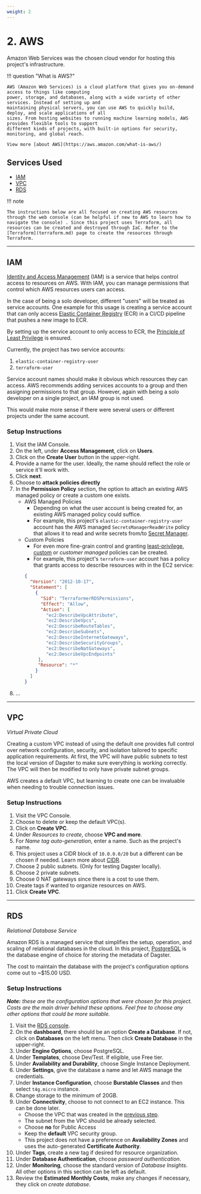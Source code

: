 ```yaml
---
weight: 2
---
```


# 2. AWS
Amazon Web Services was the chosen cloud vendor for hosting this project's infrastructure.


!!! question "What is AWS?"

    AWS (Amazon Web Services) is a cloud platform that gives you on-demand access to things like computing 
    power, storage, and databases, along with a wide variety of other services. Instead of setting up and
    maintaining physical servers, you can use AWS to quickly build, deploy, and scale applications of all
    sizes. From hosting websites to running machine learning models, AWS provides flexible tools to support
    different kinds of projects, with built-in options for security, monitoring, and global reach.
    
    View more [about AWS](https://aws.amazon.com/what-is-aws/)

## Services Used
* [IAM](#iam)
* [VPC](#vpc)
* [RDS](#rds)

!!! note
    
    The instructions below are all focused on creating AWS resources through the web console (can be helpful if new to AWS to learn how to
    navigate the console) . Since this project uses Terraform, all resources can be created and destroyed through IaC. Refer to the 
    [Terraform](terraform.md) page to create the resources through Terraform.

---

## IAM
[Identity and Access Management](https://docs.aws.amazon.com/IAM/latest/UserGuide/introduction.html) (IAM) is a service that helps control 
access to resources on AWS. With IAM, you can manage permissions that control which AWS resources users can access.

In the case of being a solo developer, different "users" will be treated as service accounts. One example for this usage is creating a service 
account that can only access [Elastic Container Registry](https://docs.aws.amazon.com/AmazonECR/latest/userguide/what-is-ecr.html) (ECR) in
a CI/CD pipeline that pushes a new image to ECR.

By setting up the service account to only access to ECR, 
the [Principle of Least Privilege](https://www.paloaltonetworks.com/cyberpedia/what-is-the-principle-of-least-privilege) is ensured.

Currently, the project has two service accounts:

1. `elastic-container-registry-user`
2. `terraform-user`

Service account names should make it obvious which resources they can access. AWS recommends adding services accounts to a group and then 
assigning permissions to that group. However, again with being a solo developer on a single project, an IAM group is not used.

This would make more sense if there were several users or different projects under the same account.

### Setup Instructions

1. Visit the IAM Console.
2. On the left, under **Access Management**, click on **Users**.
3. Click on the **Create User** button in the upper-right. 
4. Provide a name for the user. Ideally, the name should reflect the role or service it'll work with.
5. Click **next**.
6. Choose to **attack policies directly**
7. In the **Permission Policy** section, the option to attach an existing AWS managed policy or create a custom one exists.
   * AWS Managed Policies
     * Depending on what the user account is being created for, an existing AWS managed policy could suffice.
     * For example, this project's `elastic-container-registry-user` account has the AWS managed `SecretsManagerReadWrite` policy that
      allows it to read and write secrets from/to [Secret Manager](https://docs.aws.amazon.com/aws-managed-policy/latest/reference/SecretsManagerReadWrite.html).
   * Custom Policies
     * For even more fine-grain control and granting [least-privilege](https://docs.aws.amazon.com/IAM/latest/UserGuide/best-practices.html#grant-least-privilege), [custom](https://docs.aws.amazon.com/IAM/latest/UserGuide/access_policies_create.html) or _customer managed_ policies can be created.
     * For example, this project's `terraform-user` account has a policy that grants access to describe resources with in the EC2 service:
     ```json
     {
       "Version": "2012-10-17",
       "Statement": [
         {
           "Sid": "TerraformerRDSPermissions",
           "Effect": "Allow",
           "Action": [
             "ec2:DescribeVpcAttribute",
             "ec2:DescribeVpcs",
             "ec2:DescribeRouteTables",
             "ec2:DescribeSubnets",
             "ec2:DescribeInternetGateways",
             "ec2:DescribeSecurityGroups",
             "ec2:DescribeNatGateways",
             "ec2:DescribeVpcEndpoints"
          ],
          "Resource": "*"
         }
       ]
     }
     ```
8. ...
---

## VPC
_Virtual Private Cloud_

Creating a custom VPC instead of using the default one provides full control over network configuration, security, and isolation tailored to specific application requirements.
At first, the VPC will have public subnets to test the local version of Dagster to make sure everything is working correctly.
The VPC will then be modified to only have private subnet groups.

AWS creates a default VPC, but learning to create one can be invaluable when needing to trouble connection issues.

### Setup Instructions

1. Visit the VPC Console.
2. Choose to delete or keep the default VPC(s).
3. Click on **Create VPC**.
4. Under _Resources to create_, choose **VPC and more**.
5. For _Name tag auto-generation_, enter a name. Such as the project's name.
6. This project uses a CIDR block of `10.0.0.0/20` but a different can be chosen if needed. Learn more about [CIDR](https://aws.amazon.com/what-is/cidr/).
7. Choose 2 public subnets. (Only for testing Dagster locally).
8. Choose 2 private subnets.
9. Choose 0 NAT gateways since there is a cost to use them.
10. Create tags if wanted to organize resources on AWS.
11. Click **Create VPC**.

---

## RDS
_Relational Database Service_

Amazon RDS is a managed service that simplifies the setup, operation, and scaling of relational databases in the cloud.
In this project, [PostgreSQL](https://www.postgresql.org/) is the database engine of choice for storing the metadata of Dagster.

The cost to maintain the database with the project's configuration options come out to ~$15.00 USD.

### Setup Instructions
_**Note:** these are the configuration options that were chosen for this project. Costs are the main driver behind these options.
Feel free to choose any other options that could be more suitable._

1. Visit the [RDS console](https://console.aws.amazon.com/rds/home).
2. On the **dashboard**, there should be an option **Create a Database**. If not, click on **Databases** on the left menu.
   Then click **Create Database** in the upper-right.
3. Under **Engine Options**, choose PostgreSQL.
4. Under **Templates**, choose Dev/Test. If eligible, use Free tier.
5. Under **Availability and Durability**, choose Single Instance Deployment.
6. Under **Settings**, give the database a name and let AWS manage the credentials.
7. Under **Instance Configuration**, choose **Burstable Classes** and then select `t4g.micro` instance.
8. Change storage to the minimum of 20GB.
9. Under **Connectivity**, choose to not connect to an EC2 instance. This can be done later.
   * Choose the VPC that was created in the [previous step](#vpc).
   * The subnet from the VPC should be already selected.
   * Choose **no** for Public Access
   * Keep the **default** VPC security group.
   * This project does not have a preference on **Availability Zones** and uses the auto-generated **Certificate Authority**.
10. Under **Tags**, create a new tag if desired for resource organization.
11. Under **Database Authentication**, choose _password authentication_.
12. Under **Monitoring**, choose the standard version of _Database Insights_. All other options in this section can be left as default.
13. Review the **Estimated Monthly Costs**, make any changes if necessary, they click on _create database_.